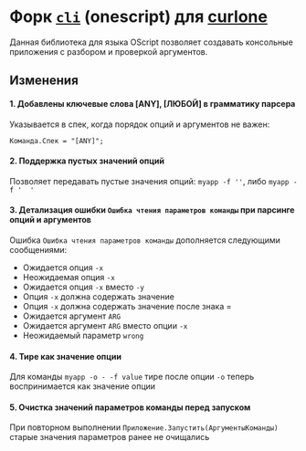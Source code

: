 # Форк [`cli`](https://github.com/oscript-library/cli) (onescript) для [curlone](https://github.com/alei1180/curlone)

Данная библиотека для языка OScript позволяет создавать консольные приложения с разбором и проверкой аргументов.

## Изменения

#### 1. Добавлены ключевые слова [ANY], [ЛЮБОЙ] в грамматику парсера

Указывается в спек, когда порядок опций и аргументов не важен:

``` bsl
Команда.Спек = "[ANY]";
```

#### 2. Поддержка пустых значений опций

Позволяет передавать пустые значения опций: `myapp -f ''`, либо `myapp -f '  '`

#### 3. Детализация ошибки `Ошибка чтения параметров команды` при парсинге опций и аргументов

Ошибка `Ошибка чтения параметров команды` дополняется следующими сообщениями:
- Ожидается опция `-x`
- Неожидаемая опция `-x`
- Ожидается опция `-x` вместо `-y`
- Опция `-x` должна содержать значение
- Опция `-x` должна содержать значение после знака =
- Ожидается аргумент `ARG`
- Ожидается аргумент `ARG` вместо опции `-x`
- Неожидаемый параметр `wrong`

#### 4. Тире как значение опции

Для команды `myapp -o - -f value` тире после опции `-o` теперь воспринимается как значение опции

#### 5. Очистка значений параметров команды перед запуском

При повторном выполнении `Приложение.Запустить(АргументыКоманды)` старые значения параметров ранее не очищались
